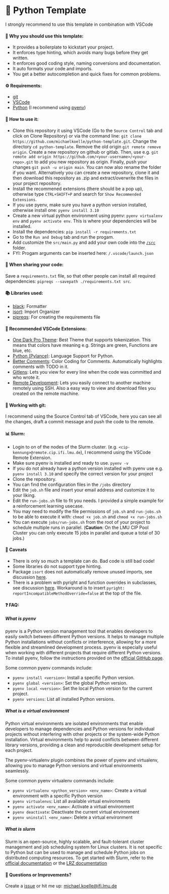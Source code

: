 # 🐍 Python Template

I strongly recommend to use this template in combination with VSCode

#### 🤔 Why you should use this template:

- It provides a boilerplate to kickstart your project.
- It enforces type hinting, which avoids many bugs before they get written.
- It enforces good coding style, naming conversions and documentation.
- It auto formats your code and imports.
- You get a better autocompletion and quick fixes for common problems.

#### ⚙️ Requirements:

- [git](https://git-scm.com/)
- [VSCode](https://code.visualstudio.com/)
- [Python](https://www.python.org/) (I recommend using [pyenv](https://github.com/pyenv/pyenv))

#### 🚀 How to use it:

- Clone this repository it using VSCode (Go to the `Source Control` tab and click on Clone Repository) or via the command line: `git clone https://github.com/michaelkoelle/python-template.git`. Change the directory `cd python-template`. Remove the old origin `git remote remove origin`. Create a new repository on github or gitlab. Then, use e.g. `git remote add origin https://github.com/<your-username>/<your-repo>.git` to add you new repository as origin. Finally, push your changes `git push -u origin main`. You can now also rename the folder if you want. Alternatively you can create a new repository, clone it and then download this repository as .zip and extract/overwrite the files in your project repository.
- Install the recommened extensions (there should be a pop up), otherwise type `CTRL+SHIFT+P` and search for `Show Recommended Extensions`.
- If you use pyenv, make sure you have a python version installed, otherwise install one: `pyenv install 3.10`
- Create a new virtual python environment using pyenv: `pyenv virtualenv env` and `pyenv activate env`. This is where your dependencies will be installed.
- Install the dependencies: `pip install -r requirements.txt`
- Go to the `Run and Debug` tab and run the progam.
- Add customize the `src/main.py` and add your own code into the [`/src`]() folder.
- FYI: Progam arguments can be inserted here: `/.vscode/launch.json`

#### 🤝 When sharing your code:

Save a `requirements.txt` file, so that other people can install all required dependencies: `pipreqs --savepath ./requirements.txt src`.

#### 📚 Libraries used:

- [black](https://github.com/psf/black): Formatter
- [isort](https://pycqa.github.io/isort/): Import Organizer
- [pipreqs](https://pypi.org/project/pipreqs/): For creating the requirements file

#### 🧰 Recommended VSCode Extensions:

- [One Dark Pro Theme](https://marketplace.visualstudio.com/items?itemName=zhuangtongfa.Material-theme): Best Theme that supports tokenization. This means that colors have meaning e.g. Strings are green, Functions are blue, etc.
- [Python (Pylance)](https://marketplace.visualstudio.com/items?itemName=ms-python.python): Language Support for Python.
- [Better Comments](https://marketplace.visualstudio.com/items?itemName=aaron-bond.better-comments): Color Coding for Comments. Automatically highlights comments with TODO in it.
- [Gitlens](https://marketplace.visualstudio.com/items?itemName=eamodio.gitlens): Lets you view for every line when the code was committed and who wrote it.
- [Remote Development](https://marketplace.visualstudio.com/items?itemName=ms-vscode-remote.vscode-remote-extensionpack): Lets you easily connect to another machine remotely using SSH. Also a easy way to view and download files you created on the remote machine.

#### 💾 Working with git:

I recommend using the Source Control tab of VSCode, here you can see all the changes, draft a commit message and push the code to the remote.

#### 📊 Slurm:

- Login to on of the nodes of the Slurm cluster. (e.g. `<cip-kennung>@remote.cip.ifi.lmu.de`), I recommend using the VSCode Remote Extension.
- Make sure pyenv is installed and ready to use. `pyenv -v`
- If you do not already have a python version installed with pyenv use e.g. `pyenv install 3.10` and specify the correct version for your project
- Clone the repository.
- You can find the configuration files in the `/jobs` directory
- Edit the `job.sh` file and insert your email address and customize it to your liking.
- Edit the `run-jobs.sh` file to fit you needs. I provided a simple example for a reinforcement learning usecase.
- You may need to modify the file permissions of `job.sh` and `run-jobs.sh` to be able to execute it with: `chmod +x job.sh` and `chmod +x run-jobs.sh`
- You can execute `jobs/run-jobs.sh` from the root of your project to schedule multiple runs in parallel. (**Caution**: On the LMU CIP Pool Cluster you can only execute 15 jobs in parallel and queue a total of 30 jobs.)

#### 🚧 Caveats

- There is only so much a template can do. Bad code is still bad code!
- Some libraries do not support type hinting.
- Package `isort` does not automatically remove unused imports, see discussion [here](https://github.com/PyCQA/isort/issues/1105).
- There is a problem with pyright and function overrides in subclasses, see discussion [here](https://github.com/microsoft/pyright/issues/1787). Workaround is to insert `pyright: reportIncompatibleMethodOverride=false` at the top of the file.

#### ❓ FAQ:

##### What is pyenv

pyenv is a Python version management tool that enables developers to easily switch between different Python versions. It helps to manage multiple Python installations without conflicts or interference, allowing for a more flexible and streamlined development process. pyenv is especially useful when working with different projects that require different Python versions. To install pyenv, follow the instructions provided on the [official GitHub page](https://github.com/pyenv/pyenv).

Some common pyenv commands include:

- `pyenv install <version>`: Install a specific Python version.
- `pyenv global <version>`: Set the global Python version.
- `pyenv local <version>`: Set the local Python version for the current project.
- `pyenv versions`: List all installed Python versions.

##### What is a virtual environment

Python virtual environments are isolated environments that enable developers to manage dependencies and Python versions for individual projects without interfering with other projects or the system-wide Python installation. Virtual environments help to avoid conflicts between different library versions, providing a clean and reproducible development setup for each project.

The pyenv-virtualenv plugin combines the power of pyenv and virtualenv, allowing you to manage Python versions and virtual environments seamlessly.

Some common pyenv virtualenv commands include:

- `pyenv virtualenv <python_version> <env_name>`: Create a virtual environment with a specific Python version
- `pyenv virtualenvs`: List all available virtual environments
- `pyenv activate <env_name>`: Activate a virtual environment
- `pyenv deactivate`: Deactivate the current virtual environment
- `pyenv uninstall <env_name>`: Delete a virtual environment

##### What is slurm

Slurm is an open-source, highly scalable, and fault-tolerant cluster management and job scheduling system for Linux clusters. It is not specific to Python but can be used to manage and schedule Python jobs on distributed computing resources. To get started with Slurm, refer to the [official documentation](https://slurm.schedmd.com/documentation.html) or the [LRZ documentation](https://doku.lrz.de/display/PUBLIC/SLURM+Workload+Manager)

#### 💬 Questions or Improvements?

Create a [issue](https://github.com/michaelkoelle/python-template/issues) or hit me up: [michael.koelle@ifi.lmu.de](mailto:michael.koelle@ifi.lmu.de)

